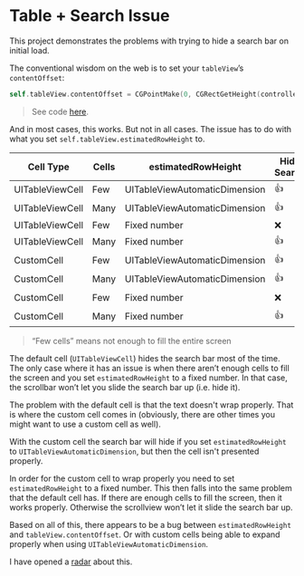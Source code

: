 # Table + Search Issue

This project demonstrates the problems with trying to hide a search bar on initial load.

The conventional wisdom on the web is to set your `tableView`’s `contentOffset`:

```swift
self.tableView.contentOffset = CGPointMake(0, CGRectGetHeight(controller.searchBar.frame))
```

> See code [here](TableExample/BasicTableViewController.swift).

And in most cases, this works. But not in all cases. The issue has to do with what you set `self.tableView.estimatedRowHeight` to.

| Cell Type | Cells | estimatedRowHeight | Hide Search | Formated Properly? |
|-----------|-----------|----------------|-------|---------|
| UITableViewCell | Few  | UITableViewAutomaticDimension | :+1: | :x: |
| UITableViewCell | Many | UITableViewAutomaticDimension | :+1: | :x: |
| UITableViewCell | Few | Fixed number | :x: | :x: |
| UITableViewCell | Many | Fixed number | :+1: | :x: |
| CustomCell | Few  | UITableViewAutomaticDimension | :+1: | :x: |
| CustomCell | Many | UITableViewAutomaticDimension | :+1: | :x: |
| CustomCell | Few | Fixed number | :x: | :+1: |
| CustomCell | Many | Fixed number | :+1: | :+1: |

> “Few cells” means not enough to fill the entire screen

The default cell (`UITableViewCell`) hides the search bar most of the time. The only case where it has an issue is when there aren’t enough cells to fill the screen and you set `estimatedRowHeight` to a fixed number. In that case, the scrollbar won’t let you slide the search bar up (i.e. hide it).

The problem with the default cell is that the text doesn't wrap properly. That is where the custom cell comes in (obviously, there are other times you might want to use a custom cell as well).

With the custom cell the search bar will hide if you set `estimatedRowHeight` to `UITableViewAutomaticDimension`, but then the cell isn't presented properly.

In order for the custom cell to wrap properly you need to set `estimatedRowHeight` to a fixed number. This then falls into the same problem that the default cell has. If there are enough cells to fill the screen, then it works properly. Otherwise the scrollview won’t let it slide the search bar up.

Based on all of this, there appears to be a bug between `estimatedRowHeight` and `tableView.contentOffset`. Or with custom cells being able to expand properly when using `UITableViewAutomaticDimension`.

I have opened a [radar](https://openradar.appspot.com/radar?id=5061770456596480) about this.
